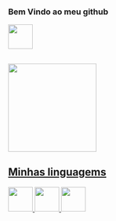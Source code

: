 ### Bem Vindo ao meu github

<div>
 <img height="50em" src="https://cdn.jsdelivr.net/gh/devicons/devicon@latest/icons/linux/linux-original.svg" />
</div>
          

##
 <div>
  <a href="https://github.com/Ewerton23929">
  <img height="180em" src="https://github-readme-stats.vercel.app/api/top-langs/?username=Ewerton23929dev&layout=compact&langs_count=16&theme=dark"/>
</div>

  
## Minhas linguagems
<div>
 <img height="50em" src="https://cdn.jsdelivr.net/gh/devicons/devicon@latest/icons/cplusplus/cplusplus-original.svg" />
 
  <img height="50em" src="https://cdn.jsdelivr.net/gh/devicons/devicon@latest/icons/python/python-original.svg" />
   
  <img height="50em" src="https://cdn.jsdelivr.net/gh/devicons/devicon@latest/icons/bash/bash-original.svg" />
                 
</div>
